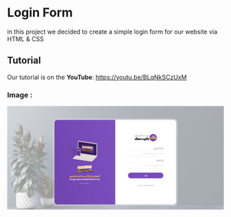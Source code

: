 # Login Form
in this project we decided to create a simple login form for our website via HTML & CSS

## Tutorial
Our tutorial is on the <b>YouTube</b>:
https://youtu.be/BLqNkSCzUxM

### Image :
![login form](https://raw.githubusercontent.com/gitmag-group-admin/Login-Form/main/login-form.JPG)
